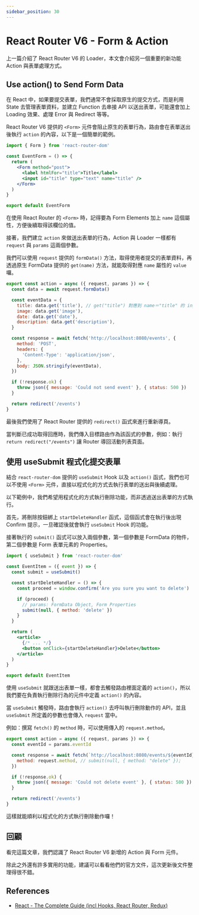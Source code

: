 ```yaml
---
sidebar_position: 30
---
```


# React Router V6 - Form & Action

上一篇介紹了 React Router V6 的 Loader，本文會介紹另一個重要的新功能 Action 與表單處理方式。

## Use action() to Send Form Data

在 React 中，如果要提交表單，我們通常不會採取原生的提交方式，而是利用 State 去管理表單資料，並建立 Function 去串接 API 以送出表單，可能還會加上 Loading 效果、處理 Error 與 Redirect 等等。

React Router V6 提供的 `<Form>` 元件會阻止原生的表單行為，路由會在表單送出後執行 `action` 的內容，以下是一個簡單的範例。

```jsx
import { Form } from 'react-router-dom'

const EventForm = () => {
  return (
    <Form method="post">
      <label htmlFor="title">Title</label>
      <input id="title" type="text" name="title" />
    </Form>
  )
}

export default EventForm
```

在使用 React Router 的 `<Form>` 時，記得要為 Form Elements 加上 `name` 這個屬性，方便後續取得該欄位的值。

接著，我們建立 `action` 來做送出表單的行為，Action 與 Loader 一樣都有 `request` 與 `params` 這兩個參數。

我們可以使用 `request` 提供的 `formData()` 方法，取得使用者提交的表單資料，再透過原生 FormData 提供的 `get(name)` 方法，就能取得對應 `name` 屬性的 `value` 囉。

```jsx
export const action = async ({ request, params }) => {
  const data = await request.formData()

  const eventData = {
    title: data.get('title'), // get("title") 對應到 name＝"title" 的 input
    image: data.get('image'),
    date: data.get('date'),
    description: data.get('description'),
  }

  const response = await fetch('http://localhost:8080/events', {
    method: 'POST',
    headers: {
      'Content-Type': 'application/json',
    },
    body: JSON.stringify(eventData),
  })

  if (!response.ok) {
    throw json({ message: 'Could not send event' }, { status: 500 })
  }

  return redirect('/events')
}
```

最後我們使用了 React Router 提供的 `redirect()` 函式來進行重新導頁。

當判斷已成功取得回應時，我們傳入目標路由作為該函式的參數，例如：執行 `return redirect("/events")` 讓 Router 導回活動列表頁面。

## 使用 useSubmit 程式化提交表單

結合 `react-router-dom` 提供的 `useSubmit` Hook 以及 `action()` 函式，我們也可以不使用 `<Form>` 元件，直接以程式化的方式去執行表單的送出與後續處理。

以下範例中，我們希望用程式化的方式執行刪除功能，而非透過送出表單的方式執行。

首先，將刪除按鈕綁上 `startDeleteHandler` 函式，這個函式會在執行後出現 Confirm 提示，一旦確認後就會執行 `useSubmit` Hook 的功能。

接著執行的 `submit()` 函式可以放入兩個參數，第一個參數是 FormData 的物件，第二個參數是 Form 表單元素的 Properties。

```jsx
import { useSubmit } from 'react-router-dom'

const EventItem = ({ event }) => {
  const submit = useSubmit()

  const startDeleteHandler = () => {
    const proceed = window.confirm('Are you sure you want to delete')

    if (proceed) {
      // params: FormData Object, Form Properties
      submit(null, { method: 'delete' })
    }
  }

  return (
    <article>
      {/* ... */}
      <button onClick={startDeleteHandler}>Delete</button>
    </article>
  )
}

export default EventItem
```

使用 `useSubmit` 就跟送出表單一樣，都會去觸發路由裡面定義的 `action()`，所以我們要在負責執行刪除行為的元件中定義 `action()` 的內容。

當 `useSubmit` 觸發時，路由會執行 `action()` 去呼叫執行刪除動作的 API，並且 `useSubmit` 所定義的參數也會傳入 `request` 當中。

例如：撰寫 `fetch()` 的 `method` 時，可以使用傳入的 `request.method`。

```jsx
export const action = async ({ request, params }) => {
  const eventId = params.eventId

  const response = await fetch(`http://localhost:8080/events/${eventId}`, {
    method: request.method, // submit(null, { method: "delete" });
  })

  if (!response.ok) {
    throw json({ message: 'Could not delete event' }, { status: 500 })
  }

  return redirect('/events')
}
```

這樣就能順利以程式化的方式執行刪除動作囉！

## 回顧

看完這篇文章，我們認識了 React Router V6 新增的 Action 與 Form 元件。

除此之外還有許多實用的功能，建議可以看看他們的官方文件，這次更新後文件整理得很不錯。

## References

- [React - The Complete Guide (incl Hooks, React Router, Redux)](https://www.udemy.com/course/react-the-complete-guide-incl-redux/)
